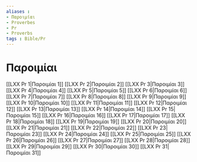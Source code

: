 ```yaml
---
aliases : 
- Παροιμίαι
- Proverbes
- Pr
- Proverbs
tags : Bible/Pr
---
```


# Παροιμίαι

[[LXX Pr 1|Παροιμίαι 1]]
[[LXX Pr 2|Παροιμίαι 2]]
[[LXX Pr 3|Παροιμίαι 3]]
[[LXX Pr 4|Παροιμίαι 4]]
[[LXX Pr 5|Παροιμίαι 5]]
[[LXX Pr 6|Παροιμίαι 6]]
[[LXX Pr 7|Παροιμίαι 7]]
[[LXX Pr 8|Παροιμίαι 8]]
[[LXX Pr 9|Παροιμίαι 9]]
[[LXX Pr 10|Παροιμίαι 10]]
[[LXX Pr 11|Παροιμίαι 11]]
[[LXX Pr 12|Παροιμίαι 12]]
[[LXX Pr 13|Παροιμίαι 13]]
[[LXX Pr 14|Παροιμίαι 14]]
[[LXX Pr 15|Παροιμίαι 15]]
[[LXX Pr 16|Παροιμίαι 16]]
[[LXX Pr 17|Παροιμίαι 17]]
[[LXX Pr 18|Παροιμίαι 18]]
[[LXX Pr 19|Παροιμίαι 19]]
[[LXX Pr 20|Παροιμίαι 20]]
[[LXX Pr 21|Παροιμίαι 21]]
[[LXX Pr 22|Παροιμίαι 22]]
[[LXX Pr 23|Παροιμίαι 23]]
[[LXX Pr 24|Παροιμίαι 24]]
[[LXX Pr 25|Παροιμίαι 25]]
[[LXX Pr 26|Παροιμίαι 26]]
[[LXX Pr 27|Παροιμίαι 27]]
[[LXX Pr 28|Παροιμίαι 28]]
[[LXX Pr 29|Παροιμίαι 29]]
[[LXX Pr 30|Παροιμίαι 30]]
[[LXX Pr 31|Παροιμίαι 31]]
